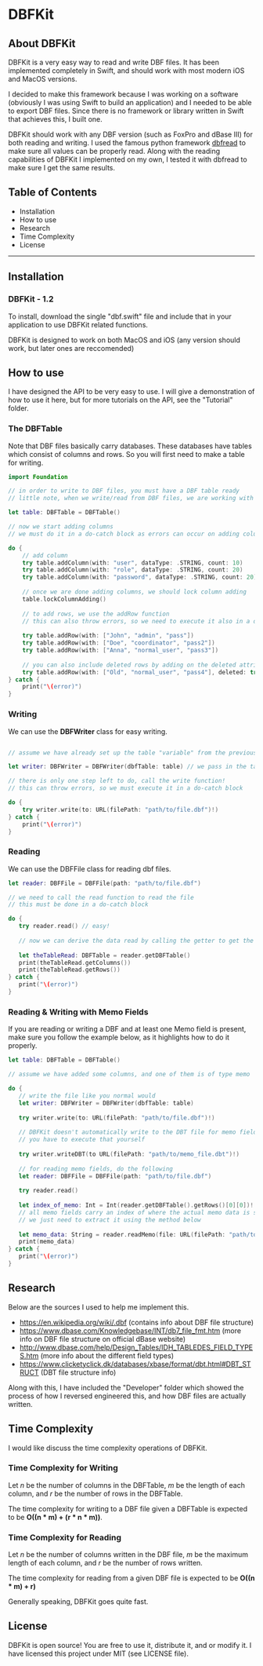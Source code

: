 #  DBFKit

## About DBFKit
DBFKit is a very easy way to read and write DBF files. It has been implemented completely in Swift, and should work with most modern iOS and MacOS versions.

I decided to make this framework because I was working on a software (obviously I was using Swift to build an application) and I needed to be able to export DBF files. Since there is no framework or library written in Swift that achieves this, I built one.

DBFKit should work with any DBF version (such as FoxPro and dBase III) for both reading and writing. I used the famous python framework [dbfread](https://github.com/olemb/dbfread) to make sure all values can be properly read. Along with the reading capabilities of DBFKit I implemented on my own, I tested it with dbfread to make sure I get the same results.

## Table of Contents

- Installation
- How to use
- Research
- Time Complexity
- License

---

## Installation
### DBFKit - 1.2

To install, download the single "dbf.swift" file and include that in your application to use DBFKit related functions.

DBFKit is designed to work on both MacOS and iOS (any version should work, but later ones are reccomended)

## How to use

I have designed the API to be very easy to use. I will give a demonstration of how to use it here, but for more tutorials on the API, see the "Tutorial" folder.

### The DBFTable

Note that DBF files basically carry databases. These databases have tables which consist of columns and rows. So you will first need to make a table for writing.

```swift
import Foundation

// in order to write to DBF files, you must have a DBF table ready
// little note, when we write/read from DBF files, we are working with tables, dbf files are literally a database!

let table: DBFTable = DBFTable()

// now we start adding columns
// we must do it in a do-catch block as errors can occur on adding columns

do {
    // add column
    try table.addColumn(with: "user", dataType: .STRING, count: 10)
    try table.addColumn(with: "role", dataType: .STRING, count: 20)
    try table.addColumn(with: "password", dataType: .STRING, count: 20)
    
    // once we are done adding columns, we should lock column adding
    table.lockColumnAdding()
    
    // to add rows, we use the addRow function
    // this can also throw errors, so we need to execute it also in a do-catch block
    
    try table.addRow(with: ["John", "admin", "pass"])
    try table.addRow(with: ["Doe", "coordinator", "pass2"])
    try table.addRow(with: ["Anna", "normal_user", "pass3"])
    
    // you can also include deleted rows by adding on the deleted attribute
    try table.addRow(with: ["Old", "normal_user", "pass4"], deleted: true) // marks record as deleted
} catch {
    print("\(error)")
}
```

### Writing

We can use the **DBFWriter** class for easy writing.

```swift

// assume we have already set up the table "variable" from the previous example

let writer: DBFWriter = DBFWriter(dbfTable: table) // we pass in the table we made

// there is only one step left to do, call the write function!
// this can throw errors, so we must execute it in a do-catch block

do {
    try writer.write(to: URL(filePath: "path/to/file.dbf")!)
} catch {
    print("\(error)")
}
```
 ### Reading
 
 We can use the DBFFile class for reading dbf files.
 
 ```swift
 let reader: DBFFile = DBFFile(path: "path/to/file.dbf")
 
 // we need to call the read function to read the file
 // this must be done in a do-catch block
 
do {
    try reader.read() // easy!
    
    // now we can derive the data read by calling the getter to get the table
    
    let theTableRead: DBFTable = reader.getDBFTable()
    print(theTableRead.getColumns())
    print(theTableRead.getRows())
} catch {
    print("\(error)")
}
 ```
 
 ### Reading & Writing with Memo Fields
 
 If you are reading or writing a DBF and at least one Memo field is present, make sure you follow the example below, as it highlights how to do it properly.
 
 ```swift
let table: DBFTable = DBFTable()

// assume we have added some columns, and one of them is of type memo

do {
    // write the file like you normal would
    let writer: DBFWriter = DBFWriter(dbfTable: table)
    
    try writer.write(to: URL(filePath: "path/to/file.dbf")!)
    
    // DBFKit doesn't automatically write to the DBT file for memo fields
    // you have to execute that yourself
    
    try writer.writeDBT(to URL(filePath: "path/to/memo_file.dbt")!)
    
    // for reading memo fields, do the following
    let reader: DBFFile = DBFFile(path: "path/to/file.dbf")
    
    try reader.read()
    
    let index_of_memo: Int = Int(reader.getDBFTable().getRows()[0][0])! // we will assume first column is a memo field
    // all memo fields carry an index of where the actual memo data is stored in the dbt file
    // we just need to extract it using the method below
    
    let memo_data: String = reader.readMemo(file: URL(filePath: "path/to/memo_file.dbt")!, index: index_of_memo)
    print(memo_data)
} catch {
    print("\(error)")
}
 ```

## Research

Below are the sources I used to help me implement this.

- https://en.wikipedia.org/wiki/.dbf (contains info about DBF file structure)
- https://www.dbase.com/Knowledgebase/INT/db7_file_fmt.htm (more info on DBF file structure on official dBase website)
- http://www.dbase.com/help/Design_Tables/IDH_TABLEDES_FIELD_TYPES.htm (more info about the different field types)
- https://www.clicketyclick.dk/databases/xbase/format/dbt.html#DBT_STRUCT (DBT file structure info)

Along with this, I have included the "Developer" folder which showed the process of how I reversed engineered this, and how DBF files are actually written. 

## Time Complexity

I would like discuss the time complexity operations of DBFKit.

### Time Complexity for Writing

Let _n_ be the number of columns in the DBFTable, _m_ be the length of each column, and _r_ be the number of rows in the DBFTable.

The time complexity for writing to a DBF file given a DBFTable is expected to be **O((n \* m) + (r \* n \* m))**.

### Time Complexity for Reading

Let _n_ be the number of columns written in the DBF file, _m_ be the maximum length of each column, and _r_ be the number of rows written.

The time complexity for reading from a given DBF file is expected to be **O((n \* m) + r)**

Generally speaking, DBFKit goes quite fast.

## License

DBFKit is open source! You are free to use it, distribute it, and or modify it. I have licensed this project under MIT (see LICENSE file).
